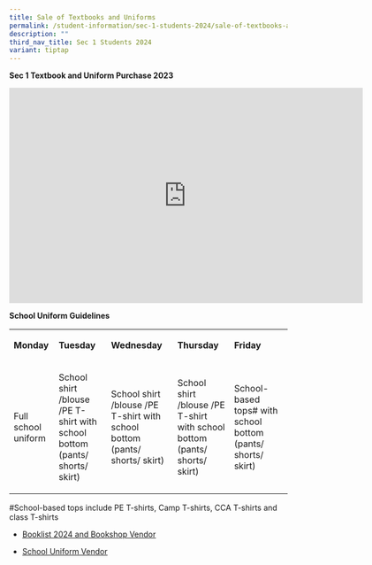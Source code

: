 ```yaml
---
title: Sale of Textbooks and Uniforms
permalink: /student-information/sec-1-students-2024/sale-of-textbooks-and-uniforms/
description: ""
third_nav_title: Sec 1 Students 2024
variant: tiptap
---
```

<p><strong>Sec 1 Textbook and Uniform Purchase 2023</strong></p><div class="iframe-wrapper"><iframe height="389" width="640" allowfullscreen="true" frameborder="0" src="https://docs.google.com/presentation/d/e/2PACX-1vQ_PJEVAkCgMKk5IIC7pdrYiV77DTJ4sHgYOvC3roBdlVftZTD_WLrWi60QqxymcDeS_GRbDZPXvkW0/embed?start=false&amp;loop=false&amp;delayms=3000"></iframe></div><p><strong>School Uniform Guidelines</strong></p><table><tbody><tr><td rowspan="1" colspan="1"><p><strong>Monday</strong></p></td><td rowspan="1" colspan="1"><p><strong>Tuesday</strong></p></td><td rowspan="1" colspan="1"><p><strong>Wednesday</strong></p></td><td rowspan="1" colspan="1"><p><strong>Thursday</strong></p></td><td rowspan="1" colspan="1"><p><strong>Friday</strong></p></td></tr><tr><td rowspan="1" colspan="1"><p>Full school uniform</p></td><td rowspan="1" colspan="1"><p>School shirt /blouse /PE T-shirt with school bottom (pants/ shorts/ skirt)</p></td><td rowspan="1" colspan="1"><p>School shirt /blouse /PE T-shirt with school bottom (pants/ shorts/ skirt)</p></td><td rowspan="1" colspan="1"><p>School shirt /blouse /PE T-shirt with school bottom (pants/ shorts/ skirt)</p></td><td rowspan="1" colspan="1"><p>School-based tops#&nbsp;with school bottom (pants/ shorts/ skirt)</p></td></tr></tbody></table><p>#School-based tops include PE T-shirts, Camp T-shirts, CCA T-shirts and class T-shirts</p><ul data-tight="true" class="tight"><li><p><a href="/student-information/booklist-2024-n-bookshop-vendor/" rel="noopener noreferrer nofollow" target=""><u>Booklist 2024 and Bookshop Vendor</u></a></p></li><li><p><a href="/student-information/school-uniform-vendor" rel="noopener noreferrer nofollow" target=""><u>School Uniform Vendor</u></a></p></li></ul><p></p>